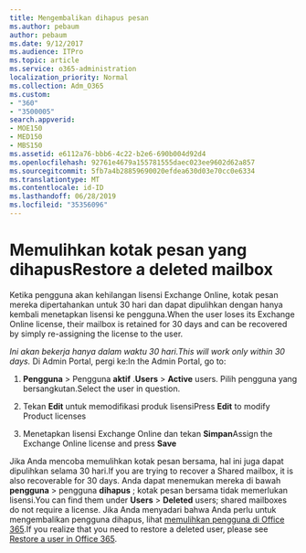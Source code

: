 ```yaml
---
title: Mengembalikan dihapus pesan
ms.author: pebaum
author: pebaum
ms.date: 9/12/2017
ms.audience: ITPro
ms.topic: article
ms.service: o365-administration
localization_priority: Normal
ms.collection: Adm_O365
ms.custom:
- "360"
- "3500005"
search.appverid:
- MOE150
- MED150
- MBS150
ms.assetid: e6112a76-bbb6-4c22-b2e6-690b004d92d4
ms.openlocfilehash: 92761e4679a155781555daec023ee9602d62a857
ms.sourcegitcommit: 5fb7a4b28859690020efdea630d03e70cc0e6334
ms.translationtype: MT
ms.contentlocale: id-ID
ms.lasthandoff: 06/28/2019
ms.locfileid: "35356096"
---
```

# <a name="restore-a-deleted-mailbox"></a><span data-ttu-id="38270-102">Memulihkan kotak pesan yang dihapus</span><span class="sxs-lookup"><span data-stu-id="38270-102">Restore a deleted mailbox</span></span>

<span data-ttu-id="38270-103">Ketika pengguna akan kehilangan lisensi Exchange Online, kotak pesan mereka dipertahankan untuk 30 hari dan dapat dipulihkan dengan hanya kembali menetapkan lisensi ke pengguna.</span><span class="sxs-lookup"><span data-stu-id="38270-103">When the user loses its Exchange Online license, their mailbox is retained for 30 days and can be recovered by simply re-assigning the license to the user.</span></span>
  
 <span data-ttu-id="38270-104">*Ini akan bekerja hanya dalam waktu 30 hari.*</span><span class="sxs-lookup"><span data-stu-id="38270-104">*This will work only within 30 days.*</span></span>  <span data-ttu-id="38270-105">Di Admin Portal, pergi ke:</span><span class="sxs-lookup"><span data-stu-id="38270-105">In the Admin Portal, go to:</span></span>
  
1. <span data-ttu-id="38270-106">**Pengguna** \> Pengguna **aktif** .</span><span class="sxs-lookup"><span data-stu-id="38270-106">**Users** \> **Active** users.</span></span> <span data-ttu-id="38270-107">Pilih pengguna yang bersangkutan.</span><span class="sxs-lookup"><span data-stu-id="38270-107">Select the user in question.</span></span>

2. <span data-ttu-id="38270-108">Tekan **Edit** untuk memodifikasi produk lisensi</span><span class="sxs-lookup"><span data-stu-id="38270-108">Press **Edit** to modify Product licenses</span></span>

3. <span data-ttu-id="38270-109">Menetapkan lisensi Exchange Online dan tekan **Simpan**</span><span class="sxs-lookup"><span data-stu-id="38270-109">Assign the Exchange Online license and press **Save**</span></span>

<span data-ttu-id="38270-110">Jika Anda mencoba memulihkan kotak pesan bersama, hal ini juga dapat dipulihkan selama 30 hari.</span><span class="sxs-lookup"><span data-stu-id="38270-110">If you are trying to recover a Shared mailbox, it is also recoverable for 30 days.</span></span> <span data-ttu-id="38270-111">Anda dapat menemukan mereka di bawah **pengguna** \> pengguna **dihapus** ; kotak pesan bersama tidak memerlukan lisensi.</span><span class="sxs-lookup"><span data-stu-id="38270-111">You can find them under **Users** \> **Deleted** users; shared mailboxes do not require a license.</span></span> <span data-ttu-id="38270-112">Jika Anda menyadari bahwa Anda perlu untuk mengembalikan pengguna dihapus, lihat [memulihkan pengguna di Office 365](https://docs.microsoft.com/en-us/office365/admin/add-users/restore-user).</span><span class="sxs-lookup"><span data-stu-id="38270-112">If you realize that you need to restore a deleted user, please see [Restore a user in Office 365](https://docs.microsoft.com/en-us/office365/admin/add-users/restore-user).</span></span>
  